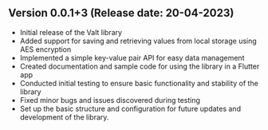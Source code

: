 ## Version 0.0.1+3 (Release date: 20-04-2023)

- Initial release of the Valt library
- Added support for saving and retrieving values from local storage using AES encryption
- Implemented a simple key-value pair API for easy data management
- Created documentation and sample code for using the library in a Flutter app
- Conducted initial testing to ensure basic functionality and stability of the library
- Fixed minor bugs and issues discovered during testing
- Set up the basic structure and configuration for future updates and development of the library.